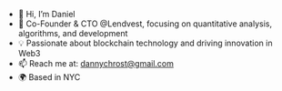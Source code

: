 - 👋 Hi, I’m Daniel  
- 🚀 Co-Founder & CTO @Lendvest, focusing on quantitative analysis, algorithms, and development  
- 💡 Passionate about blockchain technology and driving innovation in Web3  
- 📫 Reach me at: dannychrost@gmail.com  
- 🌍 Based in NYC  
<!---
dannychrost/dannychrost is a ✨ special ✨ repository because its `README.md` (this file) appears on your GitHub profile.
You can click the Preview link to take a look at your changes.
--->
